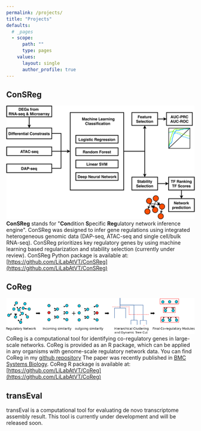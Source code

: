 ```yaml
---
permalink: /projects/
title: "Projects"
defaults:
  # _pages
  - scope:
      path: ""
      type: pages
    values:
      layout: single
      author_profile: true
---
```

## ConSReg

![](/assets/images/consreg_flowchart.png)
**ConSReg** stands for "**Con**dition **S**pecific **Reg**ulatory network inference engine". ConSReg was designed to infer gene regulations using integrated heterogeneous genomic data (DAP-seq, ATAC-seq and single cell/bulk RNA-seq). ConSReg prioritizes key regulatory genes by using machine learning based regularization and stability selection (currently under review). ConSReg Python package is available at: [https://github.com/LiLabAtVT/ConSReg](https://github.com/LiLabAtVT/ConSReg)

## CoReg

![](/assets/images/coreg_flowchart.png)
CoReg is a computational tool for identifying co-regulatory genes in large-scale networks. CoReg is provided as an R package, which can be applied in any organisms with genome-scale regulatory network data.  You can find CoReg in my [github repository]( https://github.com/alexQiSong/CoReg) The paper was recently published in [BMC Systems Biology]( https://bmcsystbiol.biomedcentral.com/articles/10.1186/s12918-017-0493-2). CoReg R package is available at: [https://github.com/LiLabAtVT/CoReg](https://github.com/LiLabAtVT/CoReg)

## transEval

transEval is a computational tool for evaluating de novo transcriptome assembly result. This tool is currently under development and will be released soon.


